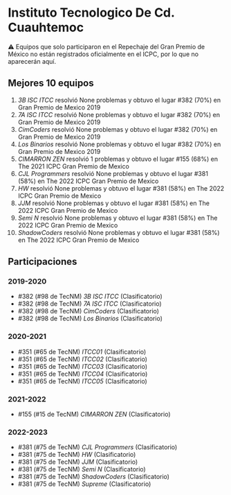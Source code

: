 # Instituto Tecnologico De Cd. Cuauhtemoc

:warning: Equipos que solo participaron en el Repechaje del Gran Premio de México no están registrados oficialmente en el ICPC, por lo que no aparecerán aquí.

## Mejores 10 equipos

1. _3B ISC ITCC_ resolvió None problemas y obtuvo el lugar #382 (70%) en Gran Premio de Mexico 2019
1. _7A ISC ITCC_ resolvió None problemas y obtuvo el lugar #382 (70%) en Gran Premio de Mexico 2019
1. _CimCoders_ resolvió None problemas y obtuvo el lugar #382 (70%) en Gran Premio de Mexico 2019
1. _Los Binarios_ resolvió None problemas y obtuvo el lugar #382 (70%) en Gran Premio de Mexico 2019
1. _CIMARRON  ZEN_ resolvió 1 problemas y obtuvo el lugar #155 (68%) en The 2021 ICPC Gran Premio de Mexico
1. _CJL Programmers_ resolvió None problemas y obtuvo el lugar #381 (58%) en The 2022 ICPC Gran Premio de Mexico
1. _HW_ resolvió None problemas y obtuvo el lugar #381 (58%) en The 2022 ICPC Gran Premio de Mexico
1. _JJM_ resolvió None problemas y obtuvo el lugar #381 (58%) en The 2022 ICPC Gran Premio de Mexico
1. _Semi N_ resolvió None problemas y obtuvo el lugar #381 (58%) en The 2022 ICPC Gran Premio de Mexico
1. _ShadowCoders_ resolvió None problemas y obtuvo el lugar #381 (58%) en The 2022 ICPC Gran Premio de Mexico

## Participaciones

### 2019-2020

- #382 (#98 de TecNM) _3B ISC ITCC_ (Clasificatorio)
- #382 (#98 de TecNM) _7A ISC ITCC_ (Clasificatorio)
- #382 (#98 de TecNM) _CimCoders_ (Clasificatorio)
- #382 (#98 de TecNM) _Los Binarios_ (Clasificatorio)

### 2020-2021

- #351 (#65 de TecNM) _ITCC01_ (Clasificatorio)
- #351 (#65 de TecNM) _ITCC02_ (Clasificatorio)
- #351 (#65 de TecNM) _ITCC03_ (Clasificatorio)
- #351 (#65 de TecNM) _ITCC04_ (Clasificatorio)
- #351 (#65 de TecNM) _ITCC05_ (Clasificatorio)

### 2021-2022

- #155 (#15 de TecNM) _CIMARRON  ZEN_ (Clasificatorio)

### 2022-2023

- #381 (#75 de TecNM) _CJL Programmers_ (Clasificatorio)
- #381 (#75 de TecNM) _HW_ (Clasificatorio)
- #381 (#75 de TecNM) _JJM_ (Clasificatorio)
- #381 (#75 de TecNM) _Semi N_ (Clasificatorio)
- #381 (#75 de TecNM) _ShadowCoders_ (Clasificatorio)
- #381 (#75 de TecNM) _Supreme_ (Clasificatorio)



